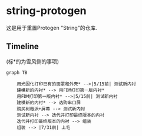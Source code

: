 # string-protogen

这是用于重置Protogen "String"的仓库. 

## Timeline

(标*的为雪风侧的事项)

```mermaid
graph TB

	用光固化打印已有的面罩和外壳* -->|5/15前| 测试新内衬
	建模新的内衬* --> 用FDM打印第一版内衬*
	用FDM打印第一版内衬* -->|5/15前| 测试新内衬
	建模新的内衬* --> 选购串口屏
	购买树莓派+屏幕 --> 测试新内衬
	测试新内衬 --> 迭代并打印最终版本的内衬
	迭代并打印最终版本的内衬 --> 组装
	组装 --> |7/31前| 上毛
	

```

